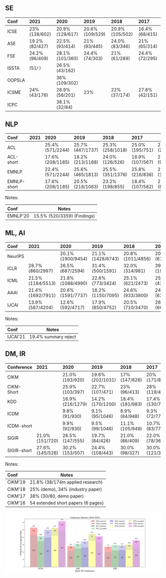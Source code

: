 
## SE
|Conf   | 2021          |  2020         |2019           |2018           |2017           |
|:------|:----------    |:-----------   |:-----------   |:-----------   |:-----------   |
|ICSE   |23%(138/602)   |20.9%(129/617) |20.6%(109/529) |20.9%(105/502) |16.4%(68/415)  |
|ASE    |19.2%(82/427)  |22.5%(93/414)  |21%(93/445)    |24.0%(83/346)  |21%(65/314)    |
|FSE    |24.2%(96/409)  |28.1%(101/360) |24.4%(74/303)  |21%(61/289)    |24.4%(72/295)  |
|ISSTA  | (51/ )        |26.5%(43/162)  |               |               |               |
|OOPSLA |               |36%(109/302)   |               |               |               |
|ICSME  |24% (43/176)   |28.9%(58/201)  |23%            |22%(37/174)    |27.8%(42/151)  |
|ICPC   |               |38.1%(32/84)   |               |               |               |

## NLP
|Conf       | 2021  |2020            |2019            |2018             |2017          |2016            |
|:------    |:------|:----------     |:-----------    |:-----------     |:-----------  |----            |
|ACL        |       |25.4% (571/2244)|25.7% (447/1737)|25.3% (258/1018)|25.0% (195/751)|28.0% (231/825) |
|ACL-short  |       |17.6% (208/1185)|18.2% (213/1168)|	24.0% (126/526)|18.9% (107/567)|21.0% (97/463)  |
|EMNLP      |       |22.4% (571/2244)|25.6% (465/1813)|25.5% (351/1376)|25.8% (216/836)|25.8% (177/687) |
|EMNLP-short|       |17.6% (208/1185)|20.5% (218/1063)|23.2% (198/855) |18.4% (107/582)|21.8% (87/400)  |

Notes:

|Conf       | Notes                     |
|:----------|---------------------------|
|EMNLP'20   |15.5% (520/3359) (Findings)|

## ML, AI
|Conf   | 2021           |2020             |2019             |2018             |2017            |
|:------|:----------     |:----------      |:-----------     |:-----------     |:-----------    |
|NeurIPS|                |20.1%(1900/9454) |21.1%(1428/6743) |20.8%(1011/4856) |20.9% (678/3240)|
|ICLR   |28.7%(860/2997) |26.5%(687/2594)  |31.4%(500/1591)  |32.0%(314/981)   |39.1%(198/507)  |
|ICML   |21.5%(1184/5513)|21.8%(1088/4990) |22.6%(773/3424)  |25.1%(621/2473)  |25.9%(434/1676) |
|AAAI   |21.4%(1692/7911)|20.6% (1591/7737)|16.2% (1150/7095)|24.6% (933/3800) |24.6% (638/2590)|
|IJCAI  |13.9%(587/4204) |12.6% (592/4717) |17.9% (850/4752) |20.5% (710/3470) |26.0% (660/2540)|

Notes:

|Conf       | Notes                     |
|:----------|---------------------------|
|IJCAI'21   |19.4% summary reject |

## DM, IR

|Conference | 2021         | 2020          | 2019          | 2018         | 2017         | 2016          |
|:-------   |:----------   |:-----------   |:---------     |:-----------  |:-----------  |------         |
|CIKM       |              |21.0%(193/920) |19.6%(202/1031)|17%(147/826)  |20%(171/855)  |23%(160/701)   |
|CIKM-Short |              |25.9%(103/397) |22.7% (107/471)|23% (96/413)  |28%(119/419)  |24%(55/234)    |
|KDD        |              |16.9%(216/1279)|14.2%(170/1200)|18.4%(181/983)|17.4%(130/748)|13.7%(142/1115)|
|ICDM       |              | 9.8% (91/930) | 9.1% (95/1046)|8.9% (84/948) |9.3% (72/778) |8.6% (78/904)  |
|ICDM-short |              | 9.9% (92/930) |9.5% (99/1046) |11.1%(105/948)|10.7% (83/778)|11.0% (100/904)|
|SIGIR      |21.0%(151/720)|26.5% (147/555)|19.7% (84/426)|21.0% (86/409)|22.0% (78/362)|18.0% (62/341)|
|SIGIR-short|27.6%(145/526)|30.2% (153/507)|24.4% (108/443)|30.0% (98/327)|30.0% (121/398)|30.6% (104/339)|

Notes:

|Conf       | Notes                             |
|:----------|-----------------------------------|
|CIKM'19 | 21.8% (38/174m applied research)|
|CIKM'18 |   25% (demo), 34% (industry paper) |
|CIKM'17 |  38% (30/80, demo paper)         |
|CIKM'16 |  54 extended short papers (6 pages) |


![Figure](analyse/conference_stats_se.png)
